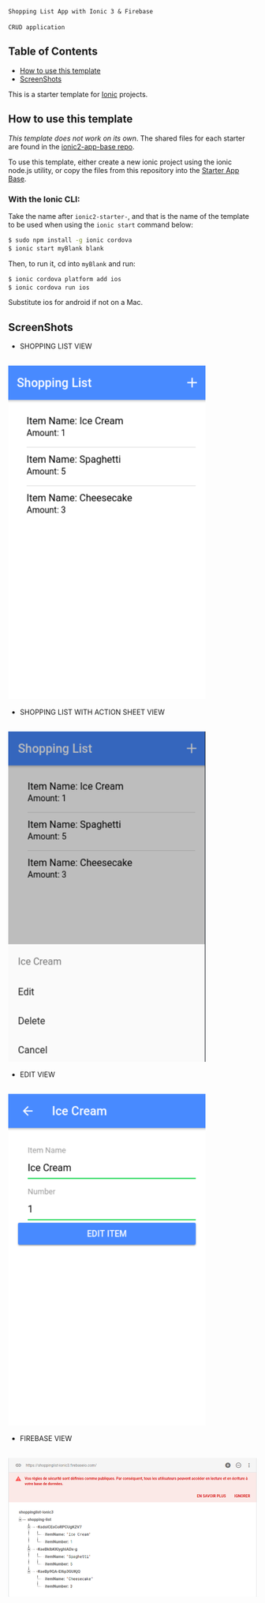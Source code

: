 ~~~
Shopping List App with Ionic 3 & Firebase

CRUD application
~~~

Table of Contents
-----------------

- [How to use this template](#how-to-use-this-template)
- [ScreenShots](#screenshots)


This is a starter template for [Ionic](http://ionicframework.com/docs/) projects.

## How to use this template

*This template does not work on its own*. The shared files for each starter are found in the [ionic2-app-base repo](https://github.com/ionic-team/ionic2-app-base).

To use this template, either create a new ionic project using the ionic node.js utility, or copy the files from this repository into the [Starter App Base](https://github.com/ionic-team/ionic2-app-base).

### With the Ionic CLI:

Take the name after `ionic2-starter-`, and that is the name of the template to be used when using the `ionic start` command below:

```bash
$ sudo npm install -g ionic cordova
$ ionic start myBlank blank
```

Then, to run it, cd into `myBlank` and run:

```bash
$ ionic cordova platform add ios
$ ionic cordova run ios
```

Substitute ios for android if not on a Mac.

## ScreenShots

* SHOPPING LIST VIEW
<br>
<img src="https://github.com/oussou-dev/shoppingList_ionic3-firebase/blob/master/screenshot-1.png" width="400">

*  SHOPPING LIST WITH ACTION SHEET VIEW
<br>
<img src="https://github.com/oussou-dev/shoppingList_ionic3-firebase/blob/master/screenshot-2.png" width="400">

* EDIT VIEW
<br>
<img src="https://github.com/oussou-dev/shoppingList_ionic3-firebase/blob/master/screenshot-3.png" width="400">

* FIREBASE VIEW
<br>
<img src="https://github.com/oussou-dev/shoppingList_ionic3-firebase/blob/master/screenshot-4.png" width="600">
